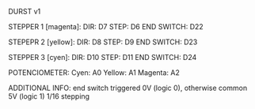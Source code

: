 DURST v1

STEPPER 1 [magenta]:
DIR: D7 
STEP: D6 
END SWITCH: D22 

STEPEPR 2 [yellow]:
DIR: D8 
STEP: D9 
END SWITCH: D23 

STEPPER 3 [cyen]:
DIR: D10 
STEP: D11 
END SWITCH: D24 

POTENCIOMETER:
Cyen: A0 
Yellow: A1 
Magenta: A2 

ADDITIONAL INFO:
end switch triggered 0V (logic 0), otherwise common 5V (logic 1) 
1/16 stepping
